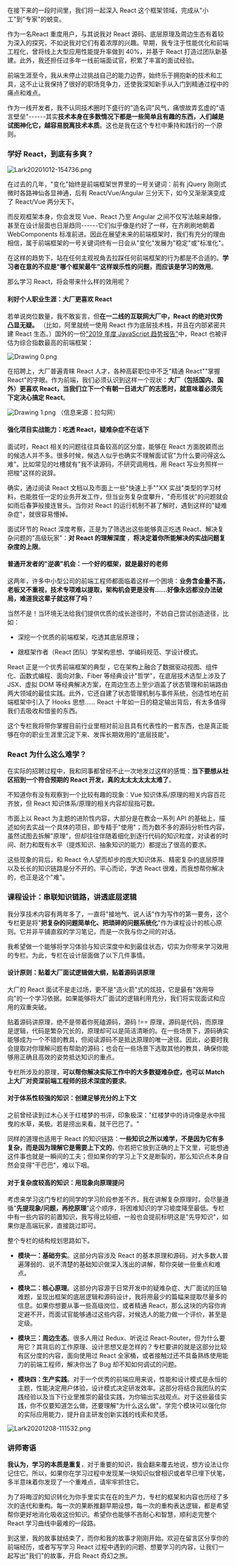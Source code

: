 在接下来的一段时间里，我们将一起深入 React 这个框架领域，完成从"小工"到"专家"的蜕变。

作为一名React 重度用户，与其说我对 React 源码、底层原理及周边生态有着较为深入的探究，不如说我对它们有着浓厚的兴趣。早期，我专注于性能优化和前端工程化，曾将线上大型应用性能提升率做到 40%，并基于 React 打造过团队新基建。此外，我还担任过多年一线前端面试官，积累了丰富的面试经验。

前端生涯至今，我从未停止过挑战自己的能力边界，始终乐于拥抱新的技术和工具，这不止让我保持了很好的职场竞争力，还使我深知新手从入门到精通过程中的痛点和难点。

作为一线开发者，我不认同技术圈时下盛行的"造名词"风气，痛恨故弄玄虚的"语言壁垒"------其实**技术本身在多数情况下都是一些简单且有趣的东西，人们越是试图神化它，越容易脱离技术本质**。这也是我在这个专栏中秉持和践行的一个原则。

### 学好 React，到底有多爽？

<Image alt="Lark20201012-154736.png" src="https://s0.lgstatic.com/i/image/M00/5D/40/CgqCHl-ECi-Aeep6AACZ17MFsQw154.png"/>

在过去的几年，"变化"始终是前端框架世界里的一号关键词：前有 jQuery 刚刚式微时各路神仙各显神通，后有 React/Vue/Angular 三分天下，如今又渐渐演变成了 React/Vue 两分天下。

而反观框架本身，你会发现 Vue、React 乃至 Angular 之间不仅写法越来越像，甚至在设计层面也日渐趋同------它们似乎像是约好了一样，在齐刷刷地朝着 WebComponents 标准前进。因此在展望未来的前端框架时，我们有充分的理由相信，属于前端框架的一号关键词终有一日会从"变化"发展为"稳定"或"标准化"。

在这样的趋势下，站在任何主观视角去拉踩任何前端框架的行为都是不合适的。**学习者在意的不应是"哪个框架最牛"这样娱乐性的问题，而应该是学习的效用**。

那么学习 React，将会带来什么样的效用呢？

#### 利好个人职业生涯：大厂更喜欢 React

若单说岗位数量，我不敢妄言，但**在一二线的互联网大厂中，React 的绝对优势凸显无疑。** （比如，阿里就统一使用 React 作为底层技术栈，并且在内部紧密共建 React 生态。）国外的一份["2019 年度 JavaScript 趋势报告"](https://2019.stateofjs.com/front-end-frameworks/)中，React 也被评估为综合指数最高的前端框架：

<Image alt="Drawing 0.png" src="https://s0.lgstatic.com/i/image/M00/5D/1E/CgqCHl-D4tuAIhZGAACpSU_Pme8543.png"/>

在招聘上，大厂普遍青睐 React 人才，各种高薪职位中不乏"精通 React""掌握 React"的字眼。作为前端，我们必须认识到这样一个现状：**大厂（包括国内、国外）更喜欢 React，当我们立下一个有朝一日进大厂的志愿时，就意味着必须先下定决心搞定 React**。

<Image alt="Drawing 1.png" src="https://s0.lgstatic.com/i/image/M00/5D/13/Ciqc1F-D4uWAEDz9AACMs7KhhTk568.png"/>  
（信息来源：拉勾网）

#### 强化项目实战能力：吃透 React，疑难杂症不在话下

面试时，React 相关的问题往往具备较高的区分度，能够在 React 方面脱颖而出的候选人并不多。很多时候，候选人似乎也确实不理解面试官"为什么要问得这么难"。比如常见的吐槽就有"我不读源码，不研究调用栈，用 React 写业务照样一把梭"这样的说辞。

确实，通过阅读 React 文档以及市面上一些"快速上手""XX 实战"类型的学习材料，也能胜任一定的业务开发工作，但当业务复杂度攀升，"奇形怪状"的问题就会如雨后春笋般接连冒头。当你对 React 的运行机制不甚了解时，遇到这样的"疑难杂症"，就很容易懵掉。

面试环节的 React 深度考察，正是为了筛选出这些能够真正吃透 React、解决复杂问题的"高级玩家"：**对 React 的理解深度** ，**将决定着你所能解决的实战问题复杂度的上限**。

#### 普通开发者的"逆袭"机会：一个好的框架，就是最好的老师

这两年，许多中小型公司的前端工程师都面临着这样一个困境：**业务含金量不高，老板又不重视，技术专项难以提取，架构机会更是没有......好像永远都没办法破局，难道我这辈子就这样了吗**？

当然不是！当环境无法给我们提供优质的成长途径时，不妨自己尝试创造途径，比如：

* 深挖一个优质的前端框架，吃透其底层原理；

* 跟框架作者（React 团队）学架构思想、学编码规范、学设计模式。

React 正是一个优秀前端框架的典型 ，它在架构上融合了数据驱动视图、组件化、函数式编程、面向对象、Fiber 等经典设计"哲学"，在底层技术选型上涉及了 JSX、虚拟 DOM 等经典解决方案，在周边生态上至少涵盖了状态管理和前端路由两大领域的最佳实践。此外，它还自建了状态管理机制与事件系统，创造性地在前端框架中引入了 Hooks 思想...... React 十年如一日的稳定输出背后，有太多值得我们去吸收和借鉴的东西。

这个专栏我将带你掌握目前行业里相对前沿且具有代表性的一套东西，也是真正能够在你的职业生涯里沉淀下来、发挥长期效用的"底层技能"。

### React 为什么这么难学？

在实际的招聘过程中，我和同事都曾经不止一次地发过这样的感慨：**当下要想从社区招到一个符合预期的 React 开发，真的太太太太太太难了**。

不知道你有没有观察到一个比较有趣的现象：Vue 知识体系/原理的相关内容百花齐放，但 React 知识体系/原理的相关内容却屈指可数。

市面上以 React 为主题的进阶性内容，大部分是在教会一系列 API 的基础上，描述如何去实战一个具体的项目，即专精于"使用"；而为数不多的源码分析性内容，虽然试图去拆解"原理"，但却往往伴随着细化到逐行代码的知识粒度，对读者的时间、耐力和既有水平（提炼知识、抽象知识的能力）都提出了很高的要求。

这些现象的背后，和 React 令人望而却步的庞大知识体系、精密复杂的底层原理以及长长的知识链路是分不开的。平心而论，学透 React 很难，而我想帮你解决的，也正是这个"难"。

### 课程设计：串联知识链路，讲透底层逻辑

我分享技术内容有两年多了，一直将"接地气、说人话"作为写作的第一要务，这个专栏更是将"**把复杂的问题简单化、把琐碎的问题系统化**"作为课程设计的核心原则。它并非平铺直叙的学习笔记，而是一次我与你之间的对话。

我希望做一个能够将学习体验与知识深度中和到最佳状态，切实为你带来学习效用的专栏。为此，专栏在设计层面做了以下几件事情。

#### 设计原则：贴着大厂面试逻辑做大纲，贴着源码讲原理

大厂的 React 面试不是走过场，更不是"造火箭"式的炫技，它是最有"效用导向"的一个学习依据。如果能够将大厂面试的逻辑利用充分，我们将实现面试和应用的双重突破。

贴着源码讲原理，绝不是带着你死磕源码，源码 !== 原理，源码是代码，而原理是逻辑，代码是繁杂冗长的，原理却可以是简洁清晰的。在一些场景下，源码确实能够成为一个不错的教具，但阅读源码不是抵达原理的唯一途径。因此，必要时我会提取对你理解问题有帮助的源码；也会在一些场景下选取其他的教具，确保你能够用正确且高效的姿势抵达知识的重点。

专栏所涉及的原理，**可以帮你解决实际工作中的大多数疑难杂症，也可以 Match 上大厂对资深前端工程师的技术深度的要求**。

#### 对于体系性较强的知识：创建足够充分的上下文

之前曾经读到过木心关于红楼梦的书评，印象极深："红楼梦中的诗词像是水中摇曳的水草，美极。若是捞出来看，就干巴巴了。"

同样的道理也适用于 React 的知识链路：**一些知识之所以难学，不是因为它有多复杂，而是因为理解它是需要上下文的**。你若把它放到正确的上下文里，可能想通这件事也就是一瞬间的工夫；但如果你的学习上下文是断裂的，那么知识点本身自然会变得"干巴巴"，难以下咽。

#### 对于复杂度较高的知识：用现象向原理提问

考虑来学习这门专栏的同学的学习阶段参差不齐，我在讲解复杂原理时，会尽量遵循"**先提现象/问题，再挖原理**"这个顺序，将困难知识的学习坡度降至最低。专栏中有一些内容的前置知识，我写得比较细，一般也会提前标明这是"先导知识"，如果你是高端玩家，直接跳过即可。

整个专栏的结构规划思路如下。

* **模块一：基础夯实**。这部分内容涉及 React 的基本原理和源码，对大多数人普遍薄弱的、说不清楚的基础知识做深入浅出的讲解，帮你突破一些重点和难点。

* **模块二：核心原理**。这部分内容源于日常开发中的疑难杂症、大厂面试的压轴难题，呈现出框架的底层逻辑和源码设计，我将用最少的篇幅来提取尽量多的信息。如果你想要从事一些高级岗位，或者精通 React，那么这块的内容你肯定避不开，而面试官能够通过这些内容，对候选人的能力做一个评价，甚至是定级。

* **模块三：周边生态**。很多人用过 Redux、听说过 React-Router，但为什么要用它？其背后的工作原理、设计思想又是怎样的？专栏要讲的就是这部分比较有区分度的内容，面向使用过 React 全家桶，或者接触过还不具备熟练使用能力的前端工程师，解决你出了 Bug 却不知如何调试的问题。

* **模块四：生产实践**。对于一个优秀的前端应用来说，性能和设计模式是永恒的主题，性能决定用户体验，设计模式决定研发效率。这部分将结合我团队的实践经验以及当下行业里推崇的最佳实践，为你输出实战观点。对于这些最佳实践，你不仅要知道怎么做，还要理解"为什么这么做"。学完个模块可以强化你的实际应用能力，提升自主研发创新实践的线索和灵感。

<Image alt="Lark20201208-111532.png" src="https://s0.lgstatic.com/i/image/M00/7E/2E/CgqCHl_O8AiAMsLrAAOzA7Lqfa0393.png"/>

### 讲师寄语

**我认为，学习的本质是重复**，对于重要的知识，我会翻来覆去地说，想方设法让你记住它。所以，如果你在学习过程中发现某一块知识似曾相识或者早已埋下伏笔，多半意味着你发现了一个重难点，请牢牢抓住它。

为了将晦涩的知识转化为你手里实实在在的生产力，专栏的框架和内容也历经了多次的迭代和重构。每一次的果断推翻早期设想，每一次的重构表达逻辑，都是希望帮你更好地消化吸收这份知识。希望你也能够不吝耐心和智慧，顺利走完整个 React 学习曲线中最难的一段路。

到这里，我的故事就结束了，而你和我的故事才刚刚开始。欢迎在留言区分享你的前端经历，或者写写学习 React 过程中遇到的问题、想要学习的内容，让我们一起写出"我们"的故事，开启 React 奇幻之旅。
